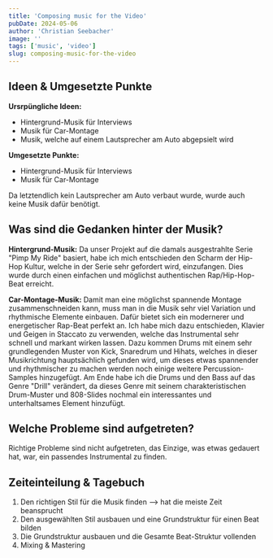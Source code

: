 ```yaml
---
title: 'Composing music for the Video'
pubDate: 2024-05-06
author: 'Christian Seebacher'
image: ''
tags: ['music', 'video']
slug: composing-music-for-the-video
---
```



## Ideen & Umgesetzte Punkte

**Ursrpüngliche Ideen:**
- Hintergrund-Musik für Interviews
- Musik für Car-Montage
- Musik, welche auf einem Lautsprecher am Auto abgepsielt wird

**Umgesetzte Punkte:**
- Hintergrund-Musik für Interviews
- Musik für Car-Montage

Da letztendlich kein Lautsprecher am Auto verbaut wurde, wurde auch keine Musik dafür benötigt.


## Was sind die Gedanken hinter der Musik?

**Hintergrund-Musik:**
Da unser Projekt auf die damals ausgestrahlte Serie "Pimp My Ride" basiert, habe ich mich entschieden den Scharm der Hip-Hop Kultur, welche in der Serie sehr gefordert wird, einzufangen. Dies wurde durch einen einfachen und möglichst authentischen Rap/Hip-Hop-Beat erreicht.

**Car-Montage-Musik:**
Damit man eine möglichst spannende Montage zusammenschneiden kann, muss man in die Musik sehr viel Variation und rhythmische Elemente einbauen. Dafür bietet sich ein modernerer und energetischer Rap-Beat perfekt an. Ich habe mich dazu entschieden, Klavier und Geigen in Staccato zu verwenden, welche das Instrumental sehr schnell und markant wirken lassen. Dazu kommen Drums mit einem sehr grundlegenden Muster von Kick, Snaredrum und Hihats, welches in dieser Musikrichtung hauptsächlich gefunden wird, um dieses etwas spannender und rhythmischer zu machen werden noch einige weitere Percussion-Samples hinzugefügt. Am Ende habe ich die Drums und den Bass auf das Genre "Drill" verändert, da dieses Genre mit seinem charakteristischen Drum-Muster und 808-Slides nochmal ein interessantes und unterhaltsames Element hinzufügt.


## Welche Probleme sind aufgetreten?

Richtige Probleme sind nicht aufgetreten, das Einzige, was etwas gedauert hat, war, ein passendes Instrumental zu finden.

## Zeiteinteilung & Tagebuch

  1. Den richtigen Stil für die Musik finden --> hat die meiste Zeit beansprucht
  2. Den ausgewählten Stil ausbauen und eine Grundstruktur für einen Beat bilden
  3. Die Grundstruktur ausbauen und die Gesamte Beat-Struktur vollenden
  4. Mixing & Mastering
